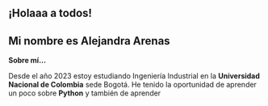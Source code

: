 ## ¡Holaaa a todos! 
## Mi nombre es Alejandra Arenas 

**Sobre mí...**

Desde el año 2023 estoy estudiando Ingeniería Industrial en la **Universidad Nacional de Colombia** sede Bogotá.
He tenido la oportunidad de aprender un poco sobre **Python** y también de aprender 




<!--
**alejayz/alejayz** is a ✨ _special_ ✨ repository because its `README.md` (this file) appears on your GitHub profile.

Here are some ideas to get you started:

- 🔭 I’m currently working on ...
- 🌱 I’m currently learning ...
- 👯 I’m looking to collaborate on ...
- 🤔 I’m looking for help with ...
- 💬 Ask me about ...
- 📫 How to reach me: ...
- 😄 Pronouns: ...
- ⚡ Fun fact: ...
-->
